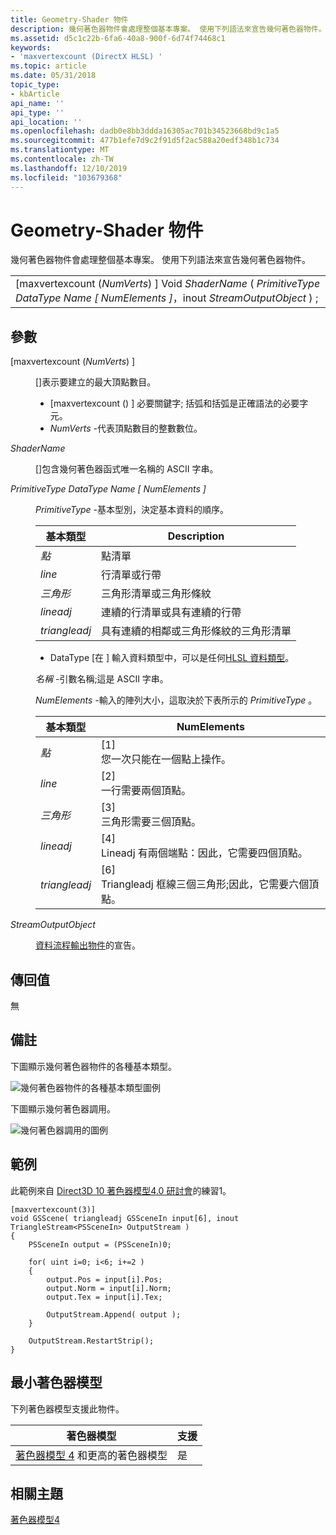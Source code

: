 ```yaml
---
title: Geometry-Shader 物件
description: 幾何著色器物件會處理整個基本專案。 使用下列語法來宣告幾何著色器物件。
ms.assetid: d5c1c22b-6fa6-40a8-900f-6d74f74468c1
keywords:
- 'maxvertexcount (DirectX HLSL) '
ms.topic: article
ms.date: 05/31/2018
topic_type:
- kbArticle
api_name: ''
api_type: ''
api_location: ''
ms.openlocfilehash: dadb0e8bb3ddda16305ac701b34523668bd9c1a5
ms.sourcegitcommit: 477b1efe7d9c2f91d5f2ac588a20edf348b1c734
ms.translationtype: MT
ms.contentlocale: zh-TW
ms.lasthandoff: 12/10/2019
ms.locfileid: "103679368"
---
```

# <a name="geometry-shader-object"></a>Geometry-Shader 物件

幾何著色器物件會處理整個基本專案。 使用下列語法來宣告幾何著色器物件。



|                                                                                                                                        |
|----------------------------------------------------------------------------------------------------------------------------------------|
| \[maxvertexcount (*NumVerts*) \] Void *ShaderName* ( *PrimitiveType DataType Name \[ NumElements \]*，inout *StreamOutputObject* ) ; |



 

## <a name="parameters"></a>參數

<dl> <dt>

<span id="_maxvertexcount_NumVerts__"></span><span id="_maxvertexcount_numverts__"></span><span id="_MAXVERTEXCOUNT_NUMVERTS__"></span>\[maxvertexcount (*NumVerts*) \]
</dt> <dd>

\[\]表示要建立的最大頂點數目。

-   \[maxvertexcount () \] 必要關鍵字; 括弧和括弧是正確語法的必要字元。
-   *NumVerts* -代表頂點數目的整數數位。

</dd> <dt>

<span id="ShaderName"></span><span id="shadername"></span><span id="SHADERNAME"></span>*ShaderName*
</dt> <dd>

\[\]包含幾何著色器函式唯一名稱的 ASCII 字串。

</dd> <dt>

<span id="PrimitiveType_DataType_Name___NumElements__"></span><span id="primitivetype_datatype_name___numelements__"></span><span id="PRIMITIVETYPE_DATATYPE_NAME___NUMELEMENTS__"></span>*PrimitiveType DataType Name \[ NumElements \]*
</dt> <dd>

*PrimitiveType* -基本型別，決定基本資料的順序。



| 基本類型 | Description                                                   |
|----------------|---------------------------------------------------------------|
| *點*        | 點清單                                                    |
| *line*         | 行清單或行帶                                       |
| *三角形*     | 三角形清單或三角形條紋                               |
| *lineadj*      | 連續的行清單或具有連續的行帶         |
| *triangleadj*  | 具有連續的相鄰或三角形條紋的三角形清單 |



 

  -  DataType \[在 \] 輸入資料類型中，可以是任何[HLSL 資料類型](dx-graphics-hlsl-data-types.md)。

*名稱* -引數名稱;這是 ASCII 字串。

*NumElements* -輸入的陣列大小，這取決於下表所示的 *PrimitiveType* 。

| 基本類型 | NumElements                                                                                                  |
|----------------|--------------------------------------------------------------------------------------------------------------|
| *點*        | \[1\]<br/> 您一次只能在一個點上操作。<br/>                                         |
| *line*         | \[2\]<br/> 一行需要兩個頂點。<br/>                                                    |
| *三角形*     | \[3\]<br/> 三角形需要三個頂點。<br/>                                              |
| *lineadj*      | \[4\]<br/> Lineadj 有兩個端點：因此，它需要四個頂點。<br/>                    |
| *triangleadj*  | \[6\]<br/> Triangleadj 框線三個三角形;因此，它需要六個頂點。<br/> |



 

</dd> <dt>

<span id="StreamOutputObject"></span><span id="streamoutputobject"></span><span id="STREAMOUTPUTOBJECT"></span>*StreamOutputObject*
</dt> <dd>

[資料流程輸出物件](dx-graphics-hlsl-so-type.md)的宣告。

</dd> </dl>

## <a name="return-value"></a>傳回值

無

## <a name="remarks"></a>備註

下圖顯示幾何著色器物件的各種基本類型。

![幾何著色器物件的各種基本類型圖例](images/d3d11-gsinputs1.png)

下圖顯示幾何著色器調用。

![幾何著色器調用的圖例](images/d3d11-gsinputs2.png)

## <a name="examples"></a>範例

此範例來自 [Direct3D 10 著色器模型4.0 研討會](https://msdn.microsoft.com/library/Ee416554(v=VS.85).aspx)的練習1。


```
[maxvertexcount(3)]
void GSScene( triangleadj GSSceneIn input[6], inout TriangleStream<PSSceneIn> OutputStream )
{   
    PSSceneIn output = (PSSceneIn)0;

    for( uint i=0; i<6; i+=2 )
    {
        output.Pos = input[i].Pos;
        output.Norm = input[i].Norm;
        output.Tex = input[i].Tex;
        
        OutputStream.Append( output );
    }
    
    OutputStream.RestartStrip();
}
```



## <a name="minimum-shader-model"></a>最小著色器模型

下列著色器模型支援此物件。



| 著色器模型                                                        | 支援 |
|---------------------------------------------------------------------|-----------|
| [著色器模型 4](dx-graphics-hlsl-sm4.md) 和更高的著色器模型 | 是       |



 

## <a name="related-topics"></a>相關主題

<dl> <dt>

[著色器模型4](dx-graphics-hlsl-sm4.md)
</dt> </dl>

 

 





